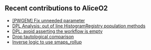 ## Recent contributions to AliceO2
- [[PWGEM] Fix unneeded parameter](https://github.com/AliceO2Group/O2Physics/pull/9591)
- [DPL Analysis: out of line HistogramRegistry population methods](https://github.com/AliceO2Group/AliceO2/pull/13906)
- [DPL: avoid asserting the workflow is empty](https://github.com/AliceO2Group/AliceO2/pull/13904)
- [Drop tautological comparison](https://github.com/AliceO2Group/QualityControl/pull/2502)
- [Inverse logic to use smaps_rollup](https://github.com/AliceO2Group/Monitoring/pull/346)
